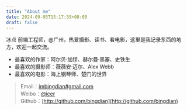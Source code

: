 ```yaml
---
title: "About me"
date: 2024-09-05T15:17:39+08:00
draft: false
---
```


冰点 前端工程师，@广州，热爱摄影、读书、看电影，这里是我记录东西的地方，欢迎一起交流。

- 最喜欢的作家：阿尔贝·加缪、赫尔曼·黑塞、史铁生
- 最喜欢的摄影师：薇薇安·迈尔、Alex Webb
- 最喜欢的电影：海上钢琴师、楚门的世界

> Email：[imbingdian#gmail.com](mailto:imbingdian@gmail.com) <br />
> Weibo：[@icer](http://weibo.com/wlog) <br />
> Github：[http://github.com/bingdian](http://github.com/bingdian)
